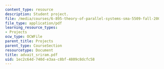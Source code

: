 ```yaml
---
content_type: resource
description: Student project.
file: /media/courses/6-895-theory-of-parallel-systems-sma-5509-fall-2003/1ec2c64d740de3aac8bf4809c8dcfc58_advait_sriram.pdf
file_type: application/pdf
learning_resource_types:
- Projects
ocw_type: OCWFile
parent_title: Projects
parent_type: CourseSection
resourcetype: Document
title: advait_sriram.pdf
uid: 1ec2c64d-740d-e3aa-c8bf-4809c8dcfc58
---
```

